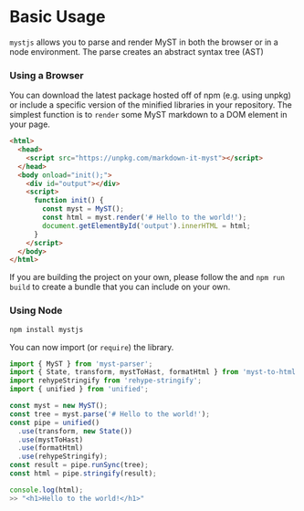 # Basic Usage

`mystjs` allows you to parse and render MyST in both the browser or in a node environment. The parse creates an abstract syntax tree (AST)

### Using a Browser

You can download the latest package hosted off of npm (e.g. using unpkg) or include a specific version of the minified libraries in your repository. The simplest function is to `render` some MyST markdown to a DOM element in your page.

```html
<html>
  <head>
    <script src="https://unpkg.com/markdown-it-myst"></script>
  </head>
  <body onload="init();">
    <div id="output"></div>
    <script>
      function init() {
        const myst = MyST();
        const html = myst.render('# Hello to the world!');
        document.getElementById('output').innerHTML = html;
      }
    </script>
  </body>
</html>
```

If you are building the project on your own, please follow the [](developer) and `npm run build` to create a bundle that you can include on your own.

### Using Node

```bash
npm install mystjs
```

You can now import (or `require`) the library.

```javascript
import { MyST } from 'myst-parser';
import { State, transform, mystToHast, formatHtml } from 'myst-to-html';
import rehypeStringify from 'rehype-stringify';
import { unified } from 'unified';

const myst = new MyST();
const tree = myst.parse('# Hello to the world!');
const pipe = unified()
  .use(transform, new State())
  .use(mystToHast)
  .use(formatHtml)
  .use(rehypeStringify);
const result = pipe.runSync(tree);
const html = pipe.stringify(result);

console.log(html);
>> "<h1>Hello to the world!</h1>"
```
